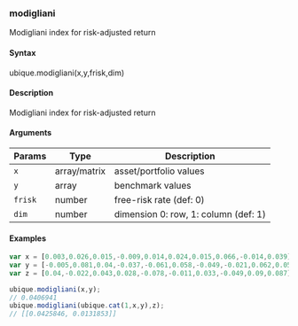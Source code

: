 ### modigliani

Modigliani index for risk-adjusted return


#### Syntax

ubique.modigliani(x,y,frisk,dim)


#### Description

Modigliani index for risk-adjusted return  



#### Arguments

|Params|Type|Description
|---------|----|-----------
|`x` | array/matrix | asset/portfolio values
|`y` | array | benchmark values
|`frisk` | number | free-risk rate (def: 0)
|`dim` | number | dimension 0: row, 1: column (def: 1)


#### Examples

```js
var x = [0.003,0.026,0.015,-0.009,0.014,0.024,0.015,0.066,-0.014,0.039];
var y = [-0.005,0.081,0.04,-0.037,-0.061,0.058,-0.049,-0.021,0.062,0.058];
var z = [0.04,-0.022,0.043,0.028,-0.078,-0.011,0.033,-0.049,0.09,0.087];

ubique.modigliani(x,y);
// 0.0406941
ubique.modigliani(ubique.cat(1,x,y),z);
// [[0.0425846, 0.0131853]]
```

